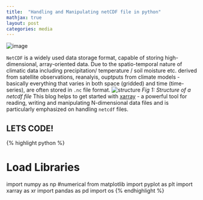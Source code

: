 ```yaml
---
title:  "Handling and Manipulating netCDF file in python"
mathjax: true
layout: post
categories: media
---
```

![image](https://user-images.githubusercontent.com/109160548/178548932-1665e40a-1561-4f3a-a49a-413f7fcb6d77.png)

`NetCDF` is a widely used data storage format, capable of storing high-dimensional, array-oriented data. Due to the spatio-temporal nature of climatic data including precipitation/ temperature / soil moisture etc. derived from satellite observations, reanalyis, ouptputs from climate models - basically everything that varies in both space (gridded) and time (time-series), are often stored in `.nc` file format. 
![structure](https://user-images.githubusercontent.com/109160548/178547196-de404e22-36d9-4397-b2e3-7493b7e93378.png) *Fig 1: Structure of a netcdf file*
This blog helps to get started with [xarray](https://docs.xarray.dev/en/stable/) - a powerful tool for reading, writing and manipulating N-dimensional data files and is particularly emphasized on handling `netcdf` files. 


## LETS CODE! 

{% highlight python %}
# Load Libraries
import numpy as np #numerical 
from matplotlib import pyplot as plt
import xarray as xr
import pandas as pd
import os
{% endhighlight %}





